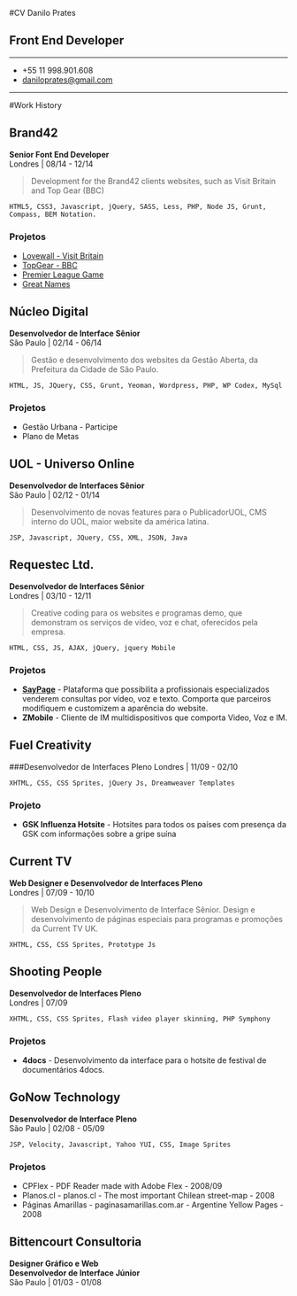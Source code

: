 #CV Danilo Prates

## Front End Developer

---

* +55 11 998.901.608 
* daniloprates@gmail.com
 
***


#Work History



## Brand42
**Senior Font End Developer**  
Londres | 08/14 - 12/14

> Development for the Brand42 clients websites, such as Visit Britain and Top Gear (BBC)

```HTML5, CSS3, Javascript, jQuery, SASS, Less, PHP, Node JS, Grunt, Compass, BEM Notation.```

### Projetos

* [Lovewall - Visit Britain](http://lovewall.visitbritain.com/en)
* [TopGear - BBC](http://topgear.com)
* [Premier League Game](http://football.visitbritain.com/)
* [Great Names](http://greatnames.visitbritain.com/zh-hans)



## Núcleo Digital
**Desenvolvedor de Interface Sênior**  
São Paulo | 02/14 - 06/14

> Gestão e desenvolvimento dos websites da Gestão Aberta, da Prefeitura da Cidade de São Paulo.

```HTML, JS, JQuery, CSS, Grunt, Yeoman, Wordpress, PHP, WP Codex, MySql```

### Projetos
- Gestão Urbana - Participe
- Plano de Metas


## UOL - Universo Online
**Desenvolvedor de Interfaces Sênior**  
São Paulo | 02/12 - 01/14

> Desenvolvimento de novas features para o PublicadorUOL, CMS interno do UOL, maior website da américa latina.

```JSP, Javascript, JQuery, CSS, XML, JSON, Java```

## Requestec Ltd.
**Desenvolvedor de Interfaces Sênior**  
Londres | 03/10 - 12/11

> Creative coding para os websites e programas demo, que demonstram os serviços de vídeo, voz e chat, oferecidos pela empresa.

```HTML, CSS, JS, AJAX, jQuery, jquery Mobile```

### Projetos
* [__SayPage__](http://saypage.com) -  Plataforma que possibilita a profissionais especializados venderem consultas por vídeo, voz e texto. Comporta que parceiros modifiquem e customizem a aparência do website.
* __ZMobile__ - Cliente de IM multidispositivos que comporta Video, Voz e IM.


## Fuel Creativity
###Desenvolvedor de Interfaces Pleno 
Londres | 11/09 - 02/10

```XHTML, CSS, CSS Sprites, jQuery Js, Dreamweaver Templates```

### Projeto
* __GSK Influenza Hotsite__ - Hotsites para todos os países com presença da GSK com informações sobre a gripe suína


## Current TV
**Web Designer e Desenvolvedor de Interfaces Pleno**  
Londres | 07/09 - 10/10

> Web Design e Desenvolvimento de Interface Sênior. Design e desenvolvimento de páginas especiais para programas e promoções da Current TV UK.

```XHTML, CSS, CSS Sprites, Prototype Js```
    
## Shooting People
**Desenvolvedor de Interfaces Pleno**  
Londres | 07/09

```XHTML, CSS, CSS Sprites, Flash video player skinning, PHP Symphony```

### Projetos

* **4docs** - Desenvolvimento da interface para o hotsite de festival de documentários 4docs.


## GoNow Technology
**Desenvolvedor de Interface Pleno**  
São Paulo | 02/08 - 05/09

```JSP, Velocity, Javascript, Yahoo YUI, CSS, Image Sprites```

### Projetos
* CPFlex - PDF Reader made with Adobe Flex - 2008/09
* Planos.cl - planos.cl - The most important Chilean street-map  - 2008
* Páginas Amarillas - paginasamarillas.com.ar - Argentine Yellow Pages - 2008


## Bittencourt Consultoria
**Designer Gráfico e Web  
Desenvolvedor de Interface Júnior**  
São Paulo | 01/03 - 01/08
